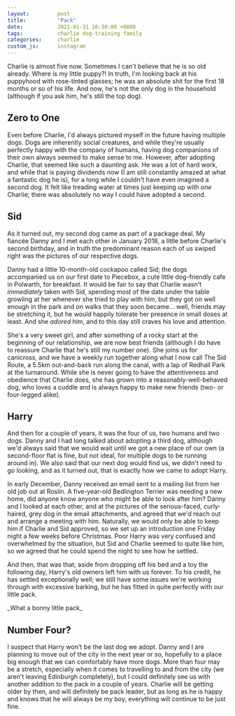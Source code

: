 ```yaml
---
layout:         post
title:          "Pack"
date:           2021-01-31 16:30:00 +0000
tags:           charlie dog-training family
categories:     charlie
custom_js:      instagram
---
```


Charlie is almost five now. Sometimes I can't believe that he is so old already. Where is my little puppy?! In truth, I'm looking back at his puppyhood with rose-tinted glasses; he was an absolute shit for the first 18 months or so of his life. And now, he's not the only dog in the household (although if you ask him, he's still the top dog).

<!-- Read More -->

## Zero to One

Even before Charlie, I'd always pictured myself in the future having multiple dogs. Dogs are inherently social creatures, and while they're usually perfectly happy with the company of humans, having dog companions of their own always seemed to make sense to me. However, after adopting Charlie, that seemed like such a daunting ask. He was a lot of hard work, and while that is paying dividends now (I am still constantly amazed at what a fantastic dog he is), for a long while I couldn't have even imagined a second dog. It felt like treading water at times just keeping up with _one_ Charlie; there was absolutely no way I could have adopted a second.

## Sid

As it turned out, my second dog came as part of a package deal. My fiancée Danny and I met each other in January 2018, a little before Charlie's second birthday, and in truth the predominant reason each of us swiped right was the pictures of our respective dogs.

Danny had a little 10-month-old cockapoo called Sid; the dogs accompanied us on our first date to Piecebox, a cute little dog-friendly cafe in Polwarth, for breakfast. It would be fair to say that Charlie wasn't _immediately_ taken with Sid, spending most of the date under the table growling at her whenever she tried to play with him, but they got on well enough in the park and on walks that they soon became... well, friends may be stretching it, but he would happily tolerate her presence in small doses at least. And she _adored_ him, and to this day still craves his love and attention.

She's a very sweet girl, and after something of a rocky start at the beginning of our relationship, we are now best friends (although I do have to reassure Charlie that he's still my number one). She joins us for canicross, and we have a weekly run together along what I now call The Sid Route, a 5.5km out-and-back run along the canal, with a lap of Redhall Park at the turnaround. While she is never going to have the attentiveness and obedience that Charlie does, she has grown into a reasonably-well-behaved dog, who loves a cuddle and is always happy to make new friends (two- or four-legged alike).

## Harry

And then for a couple of years, it was the four of us, two humans and two dogs. Danny and I had long talked about adopting a third dog, although we'd always said that we would wait until we got a new place of our own (a second-floor flat is fine, but not ideal, for multiple dogs to be running around in). We also said that our next dog would find us, we didn't need to go looking, and as it turned out, that is exactly how we came to adopt Harry.

In early December, Danny received an email sent to a mailing list from her old job out at Roslin. A five-year-old Bedlington Terrier was needing a new home, did anyone know anyone who might be able to look after him? Danny and I looked at each other, and at the pictures of the serious-faced, curly-haired, grey dog in the email attachments, and agreed that we'd reach out and arrange a meeting with him. Naturally, we would only be able to keep him if Charlie and Sid approved, so we set up an introduction one Friday night a few weeks before Christmas. Poor Harry was very confused and overwhelmed by the situation, but Sid and Charlie seemed to quite like him, so we agreed that he could spend the night to see how he settled.

And then, that was that; aside from dropping off his bed and a toy the following day, Harry's old owners left him with us forever. To his credit, he has settled exceptionally well; we still have some issues we're working through with excessive barking, but he has fitted in quite perfectly with our little pack.

<div class="instagram-container">
    <blockquote class="instagram-media" data-instgrm-captioned data-instgrm-version="6">
        <a href="https://www.instagram.com/p/CJYNHtIhuUR/" target="_blank"></a>
    </blockquote>
</div>
_What a bonny little pack_

## Number Four?

I suspect that Harry won't be the last dog we adopt. Danny and I are planning to move out of the city in the next year or so, hopefully to a place big enough that we can comfortably have more dogs. More than four may be a stretch, especially when it comes to travelling to and from the city (we aren't leaving Edinburgh completely), but I could definitely see us with another addition to the pack in a couple of years. Charlie will be getting older by then, and will definitely be pack leader, but as long as he is happy and knows that he will always be my boy, everything will continue to be just fine.
